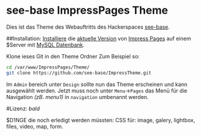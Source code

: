 # see-base ImpressPages Theme

Dies ist das Theme des Webauftritts des Hackerspaces [see-base](https://see-base.de/).

##Installation:
[Installiere](https://www.impresspages.org/docs/installation) die [aktuelle Version](https://www.impresspages.org/download) von [Impress Pages](https://www.impresspages.org/) auf einem $Server mit [MySQL Datenbank](https://mariadb.com/).

Klone ieses Git in den Theme Ordner 
Zum Beispiel so:

```bash
cd /var/www/ImpressPages/Theme/
git clone https://github.com/see-base/ImpressTheme.git
```

Im ``Admin`` bereich unter ``Design`` sollte nun das Theme erscheinen und kann ausgewählt werden.
Jetzt muss noch unter ``Menu``->``Pages`` das Menü für die Navigation *(zB. menu1)* in ``navigation`` umbenannt werden.

#Lizenz:
*bald*

$D1NGE die noch erledigt werden müssten: 
CSS für: image, galery, lightbox, files, video, map, form.

